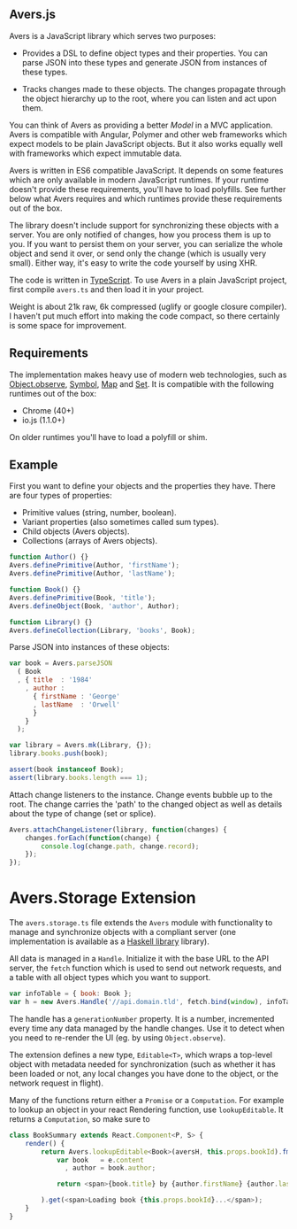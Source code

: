 Avers.js
--------

Avers is a JavaScript library which serves two purposes:

 - Provides a DSL to define object types and their properties. You can parse
   JSON into these types and generate JSON from instances of these types.

 - Tracks changes made to these objects. The changes propagate through the
   object hierarchy up to the root, where you can listen and act upon them.

You can think of Avers as providing a better *Model* in a MVC application.
Avers is compatible with Angular, Polymer and other web frameworks which
expect models to be plain JavaScript objects. But it also works equally well
with frameworks which expect immutable data.

Avers is written in ES6 compatible JavaScript. It depends on some features
which are only available in modern JavaScript runtimes. If your runtime
doesn't provide these requirements, you'll have to load polyfills. See further
below what Avers requires and which runtimes provide these requirements out of
the box.

The library doesn't include support for synchronizing these objects with
a server. You are only notified of changes, how you process them is up to
you. If you want to persist them on your server, you can serialize the whole
object and send it over, or send only the change (which is usually very
small). Either way, it's easy to write the code yourself by using XHR.

The code is written in [TypeScript][typescript]. To use Avers in a plain
JavaScript project, first compile `avers.ts` and then load it in your project.

Weight is about 21k raw, 6k compressed (uglify or google closure compiler).
I haven't put much effort into making the code compact, so there certainly is
some space for improvement.

## Requirements

The implementation makes heavy use of modern web technologies, such as
[Object.observe][object-observe], [Symbol][symbol], [Map][map] and [Set][set].
It is compatible with the following runtimes out of the box:

 - Chrome (40+)
 - io.js (1.1.0+)

On older runtimes you'll have to load a polyfill or shim.


## Example

First you want to define your objects and the properties they have. There are
four types of properties:

 - Primitive values (string, number, boolean).
 - Variant properties (also sometimes called sum types).
 - Child objects (Avers objects).
 - Collections (arrays of Avers objects).


```javascript
function Author() {}
Avers.definePrimitive(Author, 'firstName');
Avers.definePrimitive(Author, 'lastName');

function Book() {}
Avers.definePrimitive(Book, 'title');
Avers.defineObject(Book, 'author', Author);

function Library() {}
Avers.defineCollection(Library, 'books', Book);
```

Parse JSON into instances of these objects:

```javascript
var book = Avers.parseJSON
  ( Book
  , { title  : '1984'
    , author :
      { firstName : 'George'
      , lastName  : 'Orwell'
      }
    }
  );

var library = Avers.mk(Library, {});
library.books.push(book);

assert(book instanceof Book);
assert(library.books.length === 1);
```

Attach change listeners to the instance. Change events bubble up to the root.
The change carries the 'path' to the changed object as well as details about
the type of change (set or splice).

```javascript
Avers.attachChangeListener(library, function(changes) {
    changes.forEach(function(change) {
        console.log(change.path, change.record);
    });
});
```

# Avers.Storage Extension

The `avers.storage.ts` file extends the `Avers` module with functionality to
manage and synchronize objects with a compliant server (one implementation is
available as a [Haskell library][avers-haskell] library).

All data is managed in a `Handle`. Initialize it with the base URL to the API
server, the `fetch` function which is used to send out network requests, and
a table with all object types which you want to support.

```javascript
var infoTable = { book: Book };
var h = new Avers.Handle('//api.domain.tld', fetch.bind(window), infoTable);
```

The handle has a `generationNumber` property. It is a number, incremented
every time any data managed by the handle changes. Use it to detect when you
need to re-render the UI (eg. by using `Object.observe`).

The extension defines a new type, `Editable<T>`, which wraps a top-level
object with metadata needed for synchronization (such as whether it has been
loaded or not, any local changes you have done to the object, or the network
request in flight).

Many of the functions return either a `Promise` or a `Computation`. For
example to lookup an object in your react Rendering function, use
`lookupEditable`. It returns a `Computation`, so make sure to

```javascript
class BookSummary extends React.Component<P, S> {
    render() {
        return Avers.lookupEditable<Book>(aversH, this.props.bookId).fmap(e => {
            var book   = e.content
              , author = book.author;

            return <span>{book.title} by {author.firstName} {author.lastName}</span>;

        ).get(<span>Loading book {this.props.bookId}...</span>);
    }
}
```




[typescript]: http://www.typescriptlang.org/
[object-observe]: http://www.html5rocks.com/en/tutorials/es7/observe/
[symbol]: https://developer.mozilla.org/en-US/docs/Web/JavaScript/Reference/Global_Objects/Symbol
[map]: https://developer.mozilla.org/en-US/docs/Web/JavaScript/Reference/Global_Objects/Map
[set]: https://developer.mozilla.org/en-US/docs/Web/JavaScript/Reference/Global_Objects/Set
[avers-haskell]: https://github.com/wereHamster/avers-haskell/

